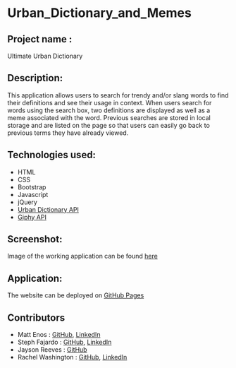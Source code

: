 # Urban_Dictionary_and_Memes

## Project name :
Ultimate Urban Dictionary 

## Description: 

This application allows users to search for trendy and/or slang words to find their definitions and see their usage in context. When users search for words using the search box, two definitions are displayed as well as a meme associated with the word. Previous searches are stored in local storage and are listed on the page so that users can easily go back to previous terms they have already viewed. 

## Technologies used: 
* HTML 
* CSS 
* Bootstrap
* Javascript 
* jQuery 
* [Urban Dictionary API](https://rapidapi.com/community/api/urban-dictionary)
* [Giphy API](https://developers.giphy.com/)

## Screenshot: 
Image of the working application can be found [here](./asset/images/homePage.png)

## Application: 
The website can be deployed on [GitHub Pages](https://rwashi690.github.io/Urban_Dictionary_and_Memes/)
## Contributors
* Matt Enos : [GitHub](https://github.com/mattenos), [LinkedIn](https://www.linkedin.com/in/matt-enos-2177b815/)
* Steph Fajardo : [GitHub](https://github.com/stephtf), [LinkedIn](https://www.linkedin.com/search/results/all/?keywords=stephanie%20fajardo%2C%20phd&origin=RICH_QUERY_SUGGESTION&position=0&searchId=ed9fa841-0ef5-4322-addb-50d221022d2f&sid=CTE)
* Jayson Reeves : [GitHub](https://github.com/JR7x11)
* Rachel Washington : [GitHub](https://github.com/rwashi690), [LinkedIn](https://www.linkedin.com/in/rachel-washington-913a0045/)
